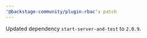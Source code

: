 ```yaml
---
'@backstage-community/plugin-rbac': patch
---
```


Updated dependency `start-server-and-test` to `2.0.9`.
